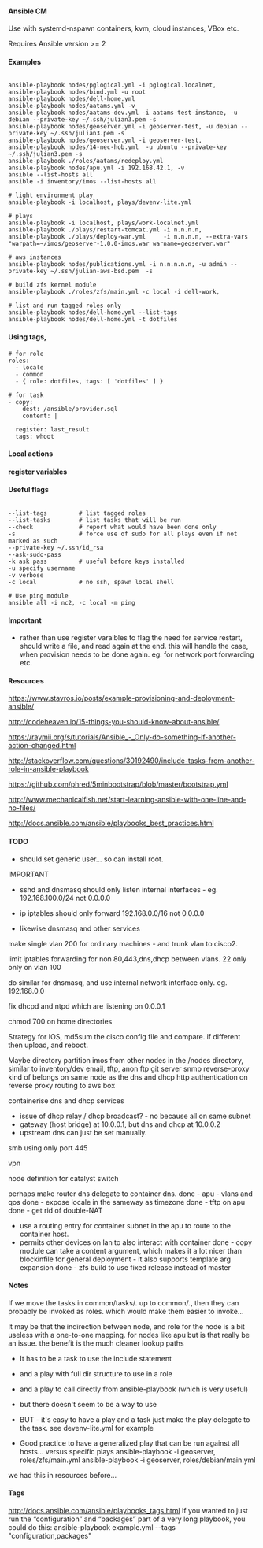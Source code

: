 

#### Ansible CM

Use with systemd-nspawn containers, kvm, cloud instances, VBox etc.

Requires Ansible version >= 2

#### Examples

```

ansible-playbook nodes/pglogical.yml -i pglogical.localnet,
ansible-playbook nodes/bind.yml -u root
ansible-playbook nodes/dell-home.yml
ansible-playbook nodes/aatams.yml -v
ansible-playbook nodes/aatams-dev.yml -i aatams-test-instance, -u debian --private-key ~/.ssh/julian3.pem -s
ansible-playbook nodes/geoserver.yml -i geoserver-test, -u debian --private-key ~/.ssh/julian3.pem -s
ansible-playbook nodes/geoserver.yml -i geoserver-test,
ansible-playbook nodes/14-nec-hob.yml  -u ubuntu --private-key ~/.ssh/julian3.pem -s
ansible-playbook ./roles/aatams/redeploy.yml
ansible-playbook nodes/apu.yml -i 192.168.42.1, -v
ansible --list-hosts all
ansible -i inventory/imos --list-hosts all

# light environment play
ansible-playbook -i localhost, plays/devenv-lite.yml

# plays
ansible-playbook -i localhost, plays/work-localnet.yml
ansible-playbook ./plays/restart-tomcat.yml -i n.n.n.n,
ansible-playbook ./plays/deploy-war.yml     -i n.n.n.n, --extra-vars "warpath=~/imos/geoserver-1.0.0-imos.war warname=geoserver.war"

# aws instances
ansible-playbook nodes/publications.yml -i n.n.n.n.n, -u admin --private-key ~/.ssh/julian-aws-bsd.pem  -s

# build zfs kernel module
ansible-playbook ./roles/zfs/main.yml -c local -i dell-work,

# list and run tagged roles only
ansible-playbook nodes/dell-home.yml --list-tags
ansible-playbook nodes/dell-home.yml -t dotfiles

```

#### Using tags,

    # for role
    roles:
      - locale
      - common
      - { role: dotfiles, tags: [ 'dotfiles' ] }
   
    # for task
    - copy:
        dest: /ansible/provider.sql
        content: |
          ...
      register: last_result
      tags: whoot


#### Local actions


#### register variables


#### Useful flags
```

--list-tags         # list tagged roles
--list-tasks        # list tasks that will be run
--check             # report what would have been done only
-s                  # force use of sudo for all plays even if not marked as such
--private-key ~/.ssh/id_rsa
--ask-sudo-pass
-k ask pass         # useful before keys installed
-u specify username
-v verbose
-c local            # no ssh, spawn local shell

# Use ping module
ansible all -i nc2, -c local -m ping
```

#### Important

- rather than use register varaibles to flag the need for service restart, should write a file, and read again at the end.
this will handle the case, when provision needs to be done again. eg. for network port forwarding etc.


#### Resources

https://www.stavros.io/posts/example-provisioning-and-deployment-ansible/

http://codeheaven.io/15-things-you-should-know-about-ansible/

https://raymii.org/s/tutorials/Ansible_-_Only-do-something-if-another-action-changed.html

http://stackoverflow.com/questions/30192490/include-tasks-from-another-role-in-ansible-playbook

https://github.com/phred/5minbootstrap/blob/master/bootstrap.yml

http://www.mechanicalfish.net/start-learning-ansible-with-one-line-and-no-files/

http://docs.ansible.com/ansible/playbooks_best_practices.html

#### TODO

- should set generic user... so can install root.


IMPORTANT
  - sshd and dnsmasq should only listen internal interfaces - eg. 192.168.100.0/24 not 0.0.0.0

  - ip iptables should only forward 192.168.0.0/16 not 0.0.0.0

  - likewise dnsmasq and other services

make single vlan 200 for ordinary machines - and trunk vlan to cisco2.


limit iptables forwarding for non 80,443,dns,dhcp between vlans. 22 only only on vlan 100

do similar for dnsmasq, and use internal network interface only.
  eg. 192.168.0.0

fix dhcpd and ntpd which are listening on 0.0.0.1

chmod 700 on home directories

Strategy for IOS, md5sum the cisco config file and compare. if different then upload, and reboot.

Maybe directory partition imos from other nodes in the /nodes directory, similar to inventory/dev
email, tftp, anon ftp
git server
snmp
reverse-proxy kind of belongs on same node as the dns and dhcp
http authentication on reverse proxy
routing to aws box

containerise dns and dhcp services
  - issue of dhcp relay / dhcp broadcast? - no because all on same subnet
  - gateway (host bridge) at 10.0.0.1, but dns and dhcp at 10.0.0.2
  - upstream dns can just be set manually.

smb using only port 445

vpn

node definition for catalyst switch

perhaps make router dns delegate to container dns.
done - apu - vlans and qos
done - expose locale in the sameway as timezone
done - tftp on apu
done  - get rid of double-NAT
  - use a routing entry for container subnet in the apu to route to the container host.
  - permits other devices on lan to also interact with container
done - copy module can take a content argument, which makes it a lot nicer
            than blockinfile for general deployment
            - it also supports template arg expansion
done - zfs build to use fixed release instead of master

#### Notes

If we move the tasks in common/tasks/*.*  up to common/*.*, then they
  can probably be invoked as roles. which would make them easier
  to invoke...

It may be that the indirection between node, and role for the node is a bit useless
  with a one-to-one mapping. for nodes like apu
  but is that really be an issue. the benefit is the much cleaner lookup paths


  - It has to be a task to use the include statement
  - and a play with full dir structure to use in a role
  - and a play to call directly from ansible-playbook (which is very useful)
  - but there doesn't seem to be a way to use

  - BUT - it's easy to have a play and a task
      just make the play delegate to the task. see devenv-lite.yml for example


  - Good practice to have a generalized play that can be run against all hosts...
  versus specific plays
  ansible-playbook -i geoserver, roles/zfs/main.yml
  ansible-playbook -i geoserver, roles/debian/main.yml

  we had this in resources before...

#### Tags
  http://docs.ansible.com/ansible/playbooks_tags.html
  If you wanted to just run the “configuration” and “packages” part of a very long playbook, you could do this:
  ansible-playbook example.yml --tags "configuration,packages"


